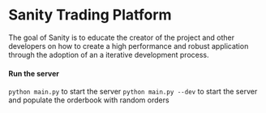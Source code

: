 # Sanity Trading Platform
The goal of Sanity is to educate the creator of the project and other developers on how to create a high performance and robust application through the adoption of an a iterative development process.

#### Run the server
`python main.py` to start the server
`python main.py --dev` to start the server and populate the orderbook with random orders
